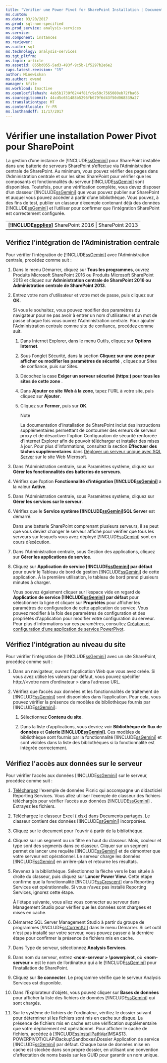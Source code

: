 ```yaml
---
title: "Vérifier une Power Pivot for SharePoint Installation | Documents Microsoft"
ms.custom: 
ms.date: 03/20/2017
ms.prod: sql-non-specified
ms.prod_service: analysis-services
ms.service: 
ms.component: instances
ms.reviewer: 
ms.suite: sql
ms.technology: analysis-services
ms.tgt_pltfrm: 
ms.topic: article
ms.assetid: 855bd055-5ad3-493f-9c5b-1f5297b2e6e2
caps.latest.revision: "15"
author: Minewiskan
ms.author: owend
manager: kfile
ms.workload: Inactive
ms.openlocfilehash: 4ab5b1730f6244f81fc9e59c7565080eb72fba66
ms.sourcegitcommit: 44cd5c651488b5296fb679f6d43f50d068339a27
ms.translationtype: MT
ms.contentlocale: fr-FR
ms.lasthandoff: 11/17/2017
---
```

# <a name="verify-a-power-pivot-for-sharepoint-installation"></a>Vérifier une installation Power Pivot pour SharePoint
  La gestion d’une instance de [!INCLUDE[ssGemini](../../../includes/ssgemini-md.md)] pour SharePoint installée dans une batterie de serveurs SharePoint s’effectue via l’Administration centrale de SharePoint. Au minimum, vous pouvez vérifier des pages dans l’Administration centrale et sur les sites SharePoint pour vérifier que les composants et fonctionnalités du serveur [!INCLUDE[ssGemini](../../../includes/ssgemini-md.md)] sont disponibles. Toutefois, pour une vérification complète, vous devez disposer d’un classeur [!INCLUDE[ssGemini](../../../includes/ssgemini-md.md)] que vous pouvez publier sur SharePoint et auquel vous pouvez accéder à partir d’une bibliothèque. Vous pouvez, à des fins de test, publier un classeur d’exemple contenant déjà des données [!INCLUDE[ssGemini](../../../includes/ssgemini-md.md)] et l’utiliser pour confirmer que l’intégration SharePoint est correctement configurée.  
  
||  
|-|  
|**[!INCLUDE[applies](../../../includes/applies-md.md)]** SharePoint 2016 &#124; SharePoint 2013|  
  
##  <a name="verifyinstall"></a> Vérifiez l'intégration de l'Administration centrale  
 Pour vérifier l’intégration de [!INCLUDE[ssGemini](../../../includes/ssgemini-md.md)] avec l’Administration centrale, procédez comme suit :  
  
1.  Dans le menu Démarrer, cliquez sur **Tous les programmes**, ouvrez Produits Microsoft SharePoint 2016 ou Produits Microsoft SharePoint 2013 et cliquez sur **Administration centrale de SharePoint 2016 ou Administration centrale de SharePoint 2013**.  
  
2.  Entrez votre nom d'utilisateur et votre mot de passe, puis cliquez sur **OK**.  
  
     Si vous le souhaitez, vous pouvez modifier des paramètres du navigateur pour ne pas avoir à entrer un nom d'utilisateur et un mot de passe chaque fois vous ouvrez l'Administration centrale. Pour ajouter l'Administration centrale comme site de confiance, procédez comme suit.  
  
    1.  Dans Internet Explorer, dans le menu Outils, cliquez sur **Options Internet**.  
  
    2.  Sous l'onglet Sécurité, dans la section **Cliquez sur une zone pour afficher ou modifier les paramètres de sécurité** , cliquez sur Sites de confiance, puis sur Sites.  
  
    3.  Décochez la case **Exiger un serveur sécurisé (https:) pour tous les sites de cette zone** .  
  
    4.  Dans **Ajouter ce site Web à la zone**, tapez l'URL à votre site, puis cliquez sur **Ajouter**.  
  
    5.  Cliquez sur **Fermer**, puis sur **OK**.  
  
        > [!NOTE]  
        >  La documentation d'installation de SharePoint inclut des instructions supplémentaires permettant de contourner des erreurs de serveur proxy et de désactiver l'option Configuration de sécurité renforcée d'Internet Explorer afin de pouvoir télécharger et installer des mises à jour. Pour plus d'informations, consultez la section **Effectuer des tâches supplémentaires** dans [Déployer un serveur unique avec SQL Server](http://go.microsoft.com/fwlink/?LinkId=177754) sur le site Web Microsoft.  
  
3.  Dans l'Administration centrale, sous Paramètres système, cliquez sur **Gérer les fonctionnalités des batteries de serveurs**.  
  
4.  Vérifiez que l’option **Fonctionnalité d’intégration [!INCLUDE[ssGemini](../../../includes/ssgemini-md.md)]** a la valeur **Active**.  
  
5.  Dans l'Administration centrale, sous Paramètres système, cliquez sur **Gérer les services sur le serveur**.  
  
6.  Vérifiez que le **Service système [!INCLUDE[ssGemini](../../../includes/ssgemini-md.md)]SQL Server** est démarré.  
  
     Dans une batterie SharePoint comprenant plusieurs serveurs, il se peut que vous deviez changer le serveur affiché pour vérifier que tous les serveurs sur lesquels vous avez déployé [!INCLUDE[ssGemini](../../../includes/ssgemini-md.md)] sont en cours d’exécution.  
  
7.  Dans l'Administration centrale, sous Gestion des applications, cliquez sur **Gérer les applications de service**.  
  
8.  Cliquez sur **Application de service [!INCLUDE[ssGemini](../../../includes/ssgemini-md.md)] par défaut** pour ouvrir le Tableau de bord de gestion [!INCLUDE[ssGemini](../../../includes/ssgemini-md.md)] de cette application. À la première utilisation, le tableau de bord prend plusieurs minutes à charger.  
  
     Vous pouvez également cliquer sur l’espace vide en regard de **Application de service [!INCLUDE[ssGemini](../../../includes/ssgemini-md.md)] par défaut** pour sélectionner la ligne et cliquer sur **Propriétés** pour afficher les paramètres de configuration de cette application de service. Vous pouvez modifier à la fois des paramètres de configuration et des propriétés d'application pour modifier votre configuration du serveur. Pour plus d’informations sur ces paramètres, consultez [Création et configuration d’une application de service PowerPivot](../../../analysis-services/power-pivot-sharepoint/create-and-configure-power-pivot-service-application-in-ca.md).  
  
## <a name="verify-integration-at-the-site-level"></a>Vérifiez l'intégration au niveau du site  
 Pour vérifier l’intégration de [!INCLUDE[ssGemini](../../../includes/ssgemini-md.md)] avec un site SharePoint, procédez comme suit :  
  
1.  Dans un navigateur, ouvrez l'application Web que vous avez créée. Si vous avez utilisé les valeurs par défaut, vous pouvez spécifier http://\<votre nom d’ordinateur > dans l’adresse URL.  
  
2.  Vérifiez que l’accès aux données et les fonctionnalités de traitement de [!INCLUDE[ssGemini](../../../includes/ssgemini-md.md)] sont disponibles dans l’application. Pour cela, vous pouvez vérifier la présence de modèles de bibliothèque fournis par [!INCLUDE[ssGemini](../../../includes/ssgemini-md.md)]:  
  
    1.  Sélectionnez **Contenu du site**.  
  
    2.  Dans la liste d’applications, vous devriez voir **Bibliothèque de flux de données** et **Galerie [!INCLUDE[ssGemini](../../../includes/ssgemini-md.md)]**. Ces modèles de bibliothèque sont fournis par la fonctionnalité [!INCLUDE[ssGemini](../../../includes/ssgemini-md.md)] et sont visibles dans la liste des bibliothèques si la fonctionnalité est intégrée correctement.  
  
## <a name="verify-data-access-on-the-server"></a>Vérifiez l'accès aux données sur le serveur  
 Pour vérifier l’accès aux données [!INCLUDE[ssGemini](../../../includes/ssgemini-md.md)] sur le serveur, procédez comme suit :  
  
1.  [Téléchargez](http://go.microsoft.com/fwlink/?LinkID=219108) l'exemple de données Picnic qui accompagne un didacticiel Reporting Services. Vous allez utiliser l’exemple de classeur des fichiers téléchargés pour vérifier l’accès aux données [!INCLUDE[ssGemini](../../../includes/ssgemini-md.md)] . Extrayez les fichiers.  
  
2.  Téléchargez le classeur Excel (.xlsx) dans Documents partagés. Le classeur contient des données [!INCLUDE[ssGemini](../../../includes/ssgemini-md.md)] incorporées.  
  
3.  Cliquez sur le document pour l'ouvrir à partir de la bibliothèque.  
  
4.  Cliquez sur un segment ou un filtre en haut du classeur. Mois, couleur et type sont des segments dans ce classeur. Cliquer sur un segment permet de lancer une requête [!INCLUDE[ssGemini](../../../includes/ssgemini-md.md)] et de démontrer que votre serveur est opérationnel. Le serveur charge les données [!INCLUDE[ssGemini](../../../includes/ssgemini-md.md)] en arrière-plan et retourne les résultats.  
  
5.  Revenez à la bibliothèque. Sélectionnez la flèche vers le bas située à droite du classeur, puis cliquez sur **Lancer Power View**. Cette étape confirme que la fonctionnalité [!INCLUDE[ssCrescent](../../../includes/sscrescent-md.md)] dans Reporting Services est opérationnelle. Si vous n'avez pas installé Reporting Services, ignorez cette étape.  
  
     À l'étape suivante, vous allez vous connecter au serveur dans Management Studio pour vérifier que les données sont chargées et mises en cache.  
  
6.  Démarrez SQL Server Management Studio à partir du groupe de programmes [!INCLUDE[ssCurrentUI](../../../includes/sscurrentui-md.md)] dans le menu Démarrer. Si cet outil n'est pas installé sur votre serveur, vous pouvez passer à la dernière étape pour confirmer la présence de fichiers mis en cache.  
  
7.  Dans Type de serveur, sélectionnez **Analysis Services**.  
  
8.  Dans nom du serveur, entrez  **\<nom-serveur > \powerpivot**, où  **\<nom-serveur >** est le nom de l’ordinateur qui a le [!INCLUDE[ssGemini](../../../includes/ssgemini-md.md)] pour l’installation de SharePoint.  
  
9. Cliquez sur **Se connecter**. Le programme vérifie que le serveur Analysis Services est disponible.  
  
10. Dans l’Explorateur d’objets, vous pouvez cliquer sur **Bases de données** pour afficher la liste des fichiers de données [!INCLUDE[ssGemini](../../../includes/ssgemini-md.md)] qui sont chargés.  
  
11. Sur le système de fichiers de l'ordinateur, vérifiez le dossier suivant pour déterminer si les fichiers sont mis en cache sur disque. La présence de fichiers mis en cache est une vérification supplémentaire que votre déploiement est opérationnel. Pour afficher le cache de fichiers, accédez à [!INCLUDE[ssInstallPathVar](../../../includes/ssinstallpathvar-md.md)]MSAS13. POWERPIVOT\OLAP\Backup\Sandboxes\Dossier Application de service [!INCLUDE[ssGemini](../../../includes/ssgemini-md.md)] par défaut. Chaque base de données mise en cache est stockée dans son propre dossier, en utilisant une convention d'affectation de noms basés sur les GUID pour garantir un nom unique.  
  
  
